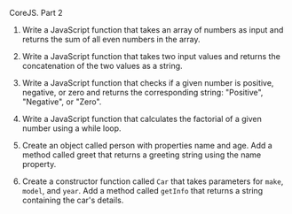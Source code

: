CoreJS. Part 2

1. Write a JavaScript function that takes an array of numbers as input and returns the sum of all even numbers in the array.
2. Write a JavaScript function that takes two input values and returns the concatenation of the two values as a string.
3. Write a JavaScript function that checks if a given number is positive, negative, or zero and returns the corresponding string: "Positive", "Negative", or "Zero".
4. Write a JavaScript function that calculates the factorial of a given number using a while loop.
5. Create an object called person with properties name and age. Add a method called greet that returns a greeting string using the name property.

6. Create a constructor function called `Car` that takes parameters for `make`, `model`, and `year`. Add a method called `getInfo` that returns a string containing the car's details.